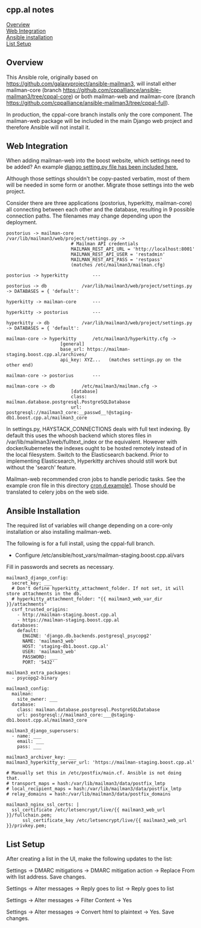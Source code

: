 
## cpp.al notes  

[Overview](#overview)  
[Web Integration](#web-integration)  
[Ansible installation](#ansible-installation)  
[List Setup](#list-setup)  

## Overview

This Ansible role, originally based on https://github.com/galaxyproject/ansible-mailman3, will install either mailman-core (branch 
https://github.com/cppalliance/ansible-mailman3/tree/cppal-core) or both mailman-web and mailman-core (branch https://github.com/cppalliance/ansible-mailman3/tree/cppal-full).

In production, the cppal-core branch installs only the core component. The mailman-web package will be included in the main Django web project and therefore Ansible will not install it.  

## Web Integration

When adding mailman-web into the boost website, which settings need to be added?  An example [django setting.py file has been included here.](settings.py.example1)  

Although those settings shouldn't be copy-pasted verbatim, most of them will be needed in some form or another.  Migrate those settings into the web project.  

Consider there are three applications (postorius, hyperkitty, mailman-core) all connecting between each other and the database, resulting in 9 possible connection paths. The filenames may change depending upon the deployment.   

```
postorius -> mailman-core		/var/lib/mailman3/web/project/settings.py ->
						# Mailman API credentials
						MAILMAN_REST_API_URL = 'http://localhost:8001'
						MAILMAN_REST_API_USER = 'restadmin'
						MAILMAN_REST_API_PASS = 'restpass'
						(matches /etc/mailman3/mailman.cfg)

postorius -> hyperkitty			---

postorius -> db				/var/lib/mailman3/web/project/settings.py -> DATABASES = { 'default': 

hyperkitty -> mailman-core		---

hyperkitty -> postorius			---

hyperkitty -> db			/var/lib/mailman3/web/project/settings.py -> DATABASES = { 'default': 

mailman-core -> hyperkitty		/etc/mailman3/hyperkitty.cfg ->
					[general]
					base_url: https://mailman-staging.boost.cpp.al/archives/
					api_key: XYZ...   (matches settings.py on the other end)

mailman-core -> postorius		---

mailman-core -> db			/etc/mailman3/mailman.cfg ->
						[database]
						class: mailman.database.postgresql.PostgreSQLDatabase
						url: postgresql://mailman3_core:__passwd__!@staging-db1.boost.cpp.al/mailman3_core

```

In settings.py, HAYSTACK_CONNECTIONS deals with full text indexing. By default this uses the whoosh backend which stores files in /var/lib/mailman3/web/fulltext_index or the equivalent. However with docker/kubernetes the indexes ought to be hosted remotely instead of in the local filesystem. Switch to the Elasticsearch backend. Prior to implementing Elasticsearch, Hyperkitty archives should still work but without the 'search' feature.  

Mailman-web recommended cron jobs to handle periodic tasks. See the example cron file in this directory [cron.d.example1](cron.d.example1). Those should be translated to celery jobs on the web side.  

## Ansible Installation

The required list of variables will change depending on a core-only installation or also installing mailman-web.  

The following is for a full install, using the cppal-full branch.  

- Configure /etc/ansible/host_vars/mailman-staging.boost.cpp.al/vars   

Fill in passwords and secrets as necessary.  

```
mailman3_django_config:
  secret_key: ___
  # Don't define hyperkitty_attachment_folder. If not set, it will store attachments in the db.
  # hyperkitty_attachment_folder: "{{ mailman3_web_var_dir }}/attachments"
  csrf_trusted_origins:
    - http://mailman-staging.boost.cpp.al
    - https://mailman-staging.boost.cpp.al
  databases:
    default:
      ENGINE: 'django.db.backends.postgresql_psycopg2'
      NAME: 'mailman3_web'
      HOST: 'staging-db1.boost.cpp.al'
      USER: 'mailman3_web'
      PASSWORD: ___
      PORT: '5432'

mailman3_extra_packages:
  - psycopg2-binary

mailman3_config:
  mailman:
    site_owner: ___
  database:
    class: mailman.database.postgresql.PostgreSQLDatabase
    url: postgresql://mailman3_core:___@staging-db1.boost.cpp.al/mailman3_core

mailman3_django_superusers:
  - name: ___
    email: ___
    pass: ___

mailman3_archiver_key: ___
mailman3_hyperkitty_server_url: 'https://mailman-staging.boost.cpp.al'

# Manually set this in /etc/postfix/main.cf. Ansible is not doing that.
# transport_maps = hash:/var/lib/mailman3/data/postfix_lmtp
# local_recipient_maps = hash:/var/lib/mailman3/data/postfix_lmtp
# relay_domains = hash:/var/lib/mailman3/data/postfix_domains

mailman3_nginx_ssl_certs: |
  ssl_certificate /etc/letsencrypt/live/{{ mailman3_web_url }}/fullchain.pem;
      ssl_certificate_key /etc/letsencrypt/live/{{ mailman3_web_url }}/privkey.pem;
```

## List Setup  

After creating a list in the UI, make the following updates to the list:  

Settings -> DMARC mitigations -> DMARC mitigation action -> Replace From with list address. Save changes.  

Settings -> Alter messages -> Reply goes to list -> Reply goes to list  

Settings -> Alter messages -> Filter Content -> Yes  

Settings -> Alter messages -> Convert html to plaintext -> Yes. Save changes.   

